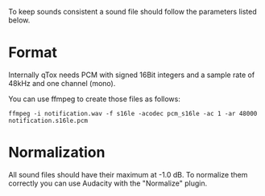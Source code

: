 To keep sounds consistent a sound file should follow the parameters listed
below.

# Format

Internally qTox needs PCM with signed 16Bit integers and a sample rate of
48kHz and one channel (mono).

You can use ffmpeg to create those files as follows:
```
ffmpeg -i notification.wav -f s16le -acodec pcm_s16le -ac 1 -ar 48000 notification.s16le.pcm
```

# Normalization

All sound files should have their maximum at -1.0 dB.
To normalize them correctly you can use Audacity with the "Normalize" plugin.
